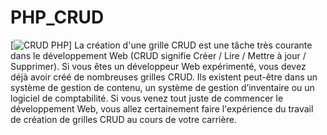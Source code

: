 # PHP_CRUD

 [![CRUD PHP]()]
La création d'une grille CRUD est une tâche très courante dans le développement Web (CRUD signifie Créer / Lire / Mettre à jour / Supprimer). Si vous êtes un développeur Web expérimenté, vous devez déjà avoir créé de nombreuses grilles CRUD. Ils existent peut-être dans un système de gestion de contenu, un système de gestion d’inventaire ou un logiciel de comptabilité. Si vous venez tout juste de commencer le développement Web, vous allez certainement faire l'expérience du travail de création de grilles CRUD au cours de votre carrière.